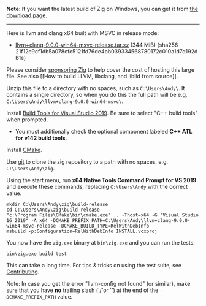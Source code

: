 **Note**: If you want the latest build of Zig on Windows, you can get it from [the download page](https://ziglang.org/download/).

***

Here is llvm and clang x64 built with MSVC in release mode:

* [llvm+clang-9.0.0-win64-msvc-release.tar.xz](https://ziglang.org/deps/llvm%2bclang-9.0.0-win64-msvc-release.tar.xz) (344 MiB) (sha256 21f12e9cf1db5a078cfc5121fd76de4bb039334568780172c010a1d7d192db1e)

Please consider [sponsoring Zig](https://github.com/users/andrewrk/sponsorship) to help cover the cost of hosting this large file. See also [[How to build LLVM, libclang, and liblld from source]].

Unzip this file to a directory with no spaces, such as `C:\Users\Andy\`. It contains a single directory, so when you do this the full path will be e.g. `C:\Users\Andy\llvm+clang-9.0.0-win64-msvc\`.

Install [Build Tools for Visual Studio 2019](https://visualstudio.microsoft.com/downloads/#build-tools-for-visual-studio-2019). Be sure to select "C++ build tools" when prompted.
 * You must additionally check the optional component labeled **C++ ATL for v142 build tools**.

Install [CMake](http://cmake.org).

Use [git](https://git-scm.com/) to clone the zig repository to a path with no spaces, e.g. `C:\Users\Andy\zig`.

Using the start menu, run **x64 Native Tools Command Prompt for VS 2019** and execute these commands, replacing `C:\Users\Andy` with the correct value.

```
mkdir C:\Users\Andy\zig\build-release
cd C:\Users\Andy\zig\build-release
"c:\Program Files\CMake\bin\cmake.exe" .. -Thost=x64 -G "Visual Studio 16 2019" -A x64 -DCMAKE_PREFIX_PATH=C:\Users\Andy\llvm+clang-9.0.0-win64-msvc-release -DCMAKE_BUILD_TYPE=RelWithDebInfo
msbuild -p:Configuration=RelWithDebInfo INSTALL.vcxproj
```

You now have the `zig.exe` binary at `bin\zig.exe` and you can run the tests:

```
bin\zig.exe build test
```

This can take a long time. For tips & tricks on using the test suite, see [Contributing](https://github.com/ziglang/zig/blob/master/CONTRIBUTING.md#editing-source-code).

Note: In case you get the error "llvm-config not found" (or similar), make sure that you have **no** trailing slash ('/'or '\') at the end of the `-DCMAKE_PREFIX_PATH` value. 
